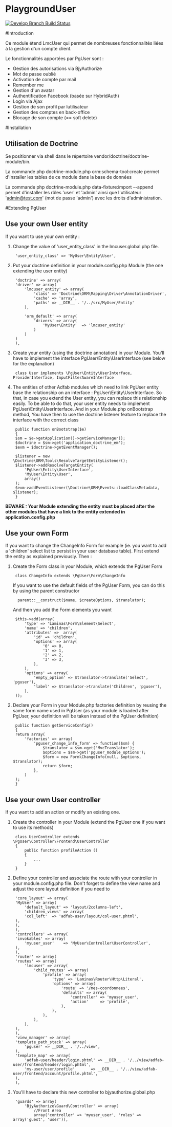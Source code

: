 PlaygroundUser
==============

[![Develop Branch Build Status](https://travis-ci.org/gregorybesson/PlaygroundUser.svg)](http://travis-ci.org/gregorybesson/PlaygroundUser)

#Introduction

Ce module étend LmcUser qui permet de nombreuses fonctionnalités liées à la gestion d'un compte client.

Le fonctionnalités apportées par PgUser sont :
* Gestion des autorisations via BjyAuthorize
* Mot de passe oublié
* Activation de compte par mail
* Remember me
* Gestion d'un avatar
* Authentification Facebook (basée sur HybridAuth)
* Login via Ajax
* Gestion de son profil par lutilisateur
* Gestion des comptes en back-office
* Blocage de son compte (== soft delete)

#Installation
## Utilisation de Doctrine
Se positionner via shell dans le répertoire vendor/doctrine/doctrine-module/bin.

La commande php doctrine-module.php orm:schema-tool:create permet d'installer les tables de ce module dans la base de données

La commande php doctrine-module.php data-fixture:import --append permet d'installer les rôles 'user' et 'admin' ainsi que l'utilisateur 'admin@test.com' (mot de passe 'admin') avec les droits d'administration.

#Extending PgUser
## Use your own User entity
If you want to use your own entity :

1. Change the value of 'user_entity_class' in the lmcuser.global.php file.

        'user_entity_class' => 'MyUser\Entity\User',

2. Put your doctrine definition in your module.config.php Module (the one extending the user entity)

        'doctrine' => array(
		'driver' => array(
			'lmcuser_entity' => array(
				'class' => 'Doctrine\ORM\Mapping\Driver\AnnotationDriver',
				'cache' => 'array',
				'paths' => __DIR__ . '/../src/MyUser/Entity'
			),

			'orm_default' => array(
				'drivers' => array(
				    'MyUser\Entity'  => 'lmcuser_entity'
				)
			)
		)
	    ),

3. Create your entity (using the doctrine annotation) in your Module. You'll have to implement the interface PgUser\Entity\UserInterface (see below for the explanation)

        class User implements \PgUser\Entity\UserInterface, ProviderInterface, InputFilterAwareInterface

4. The entities of other Adfab modules which need to link PgUser entity base the relationship on an interface : PgUser\Entity\UserInterface. So that, in case you extend the User entity, you can replace this relationship easily. To be able to do that, your user entity needs to implement PgUser\Entity\UserInterface.
And in your Module.php onBootstrap method, You have then to use the doctrine listener feature to replace the interface with the correct class

        public function onBootstrap($e)
        {
    	$sm = $e->getApplication()->getServiceManager();
    	$doctrine = $sm->get('application_doctrine_em');
    	$evm = $doctrine->getEventManager();

	    $listener = new  \Doctrine\ORM\Tools\ResolveTargetEntityListener();
	    $listener->addResolveTargetEntity(
    		'PgUser\Entity\UserInterface',
    		'MyUser\Entity\User',
    		array()
	    );
	    $evm->addEventListener(\Doctrine\ORM\Events::loadClassMetadata, $listener);
        }

**BEWARE : Your Module extending the entity must be placed after the other modules that have a link to the entity extended in application.config.php**

## Use your own Form
If you want to change the ChangeInfo Form for example (ie. you want to add a 'children' select list to persist in your user database table). First extend the entity as explained previously. Then :

1. Create the Form class in your Module, which extends the PgUser Form

        class ChangeInfo extends \PgUser\Form\ChangeInfo

    If you want to use the default fields of the PgUser Form, you can do this by using the parent constructor

         parent::__construct($name, $createOptions, $translator);

    And then you add the Form elements you want

        $this->add(array(
            'type' => 'Laminas\Form\Element\Select',
            'name' => 'children',
            'attributes' =>  array(
                'id' => 'children',
                'options' => array(
                    '0' => 0,
                    '1' => 1,
                    '2' => 2,
                    '3' => 3,
                ),
            ),
            'options' => array(
                'empty_option' => $translator->translate('Select', 'pguser'),
                'label' => $translator->translate('Children', 'pguser'),
            ),
        ));

2. Declare your Form in your Module.php factories definition by reusing the same form name used in PgUser (as your module is loaded after PgUser, your definition will be taken instead of the PgUser definition)

        public function getServiceConfig()
        {
    	return array(
    		'factories' => array(
    			'pguser_change_info_form' => function($sm) {
    				$translator = $sm->get('MvcTranslator');
    				$options = $sm->get('pguser_module_options');
    				$form = new Form\ChangeInfo(null, $options, $translator);
   					return $form;
   				},
    		)
    	);
        }

## Use your own User controller
If you want to add an action or modify an existing one.

1. Create the controller in your Module (extend the PgUser one if you want to use its methods)

        class UserController extends \PgUser\Controller\Frontend\UserController
        {
            public function profileAction ()
            {
                ...
            }
        }

2. Define your controller and associate the route with your controller in your module.config.php file. Don't forget to define the view name and adjust the core layout definition if you need to

        'core_layout' => array(
    	'MyUser' => array(
    		'default_layout' => 'layout/2columns-left',
    		'children_views' => array(
   			'col_left'  => 'adfab-user/layout/col-user.phtml',
   		),
        ),
        ),
        'controllers' => array(
		'invokables' => array(
			'myuser_user'    => 'MyUser\Controller\UserController',
		),
        ),
        'router' => array(
		'routes' => array(
			'lmcuser' => array(
				'child_routes' => array(
					'profile' => array(
						'type' => 'Laminas\Router\Http\Literal',
						'options' => array(
							'route' => '/mes-coordonnees',
							'defaults' => array(
								'controller' => 'myuser_user',
								'action'     => 'profile',
							),
						),
					),
				),
			),
		),
        ),
        'view_manager' => array(
        'template_path_stack' => array(
            'pguser' => __DIR__ . '/../view',
        ),
        'template_map' => array(
            'adfab-user/header/login.phtml' => __DIR__ . '/../view/adfab-user/frontend/header/login.phtml',
            'my-user/user/profile'       => __DIR__ . '/../view/adfab-user/frontend/account/profile.phtml',
        ),
        ),

3. You'll have to declare this new controller to bjyauthorize.global.php

        'guards' => array(
            'BjyAuthorize\Guard\Controller' => array(
            	//Front Area
            	array('controller' => 'myuser_user', 'roles' => array('guest', 'user')),
